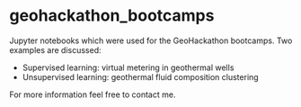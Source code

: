# geohackathon_bootcamps
Jupyter notebooks which were used for the GeoHackathon bootcamps.
Two examples are discussed:
- Supervised learning: virtual metering in geothermal wells
- Unsupervised learning: geothermal fluid composition clustering

For more information feel free to contact me.
